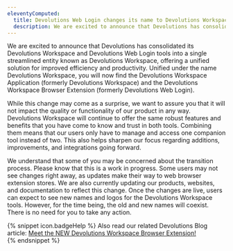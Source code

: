 ```yaml
---
eleventyComputed:
  title: Devolutions Web Login changes its name to Devolutions Workspace Browser Extension
  description: We are excited to announce that Devolutions has consolidated its Devolutions Workspace and Devolutions Web Login tools into a single streamlined entity known as Devolutions Workspace, offering a unified solution for improved efficiency and productivity.
---
```

We are excited to announce that Devolutions has consolidated its Devolutions Workspace and Devolutions Web Login tools into a single streamlined entity known as Devolutions Workspace, offering a unified solution for improved efficiency and productivity. Unified under the name Devolutions Workspace, you will now find the Devolutions Workspace Application (formerly Devolutions Workspace) and the Devolutions Workspace Browser Extension (formerly Devolutions Web Login).  

While this change may come as a surprise, we want to assure you that it will not impact the quality or functionality of our product in any way. Devolutions Workspace will continue to offer the same robust features and benefits that you have come to know and trust in both tools. Combining them means that our users only have to manage and access one companion tool instead of two. This also helps sharpen our focus regarding additions, improvements, and integrations going forward.

We understand that some of you may be concerned about the transition process. Please know that this is a work in progress. Some users may not see changes right away, as updates make their way to web browser extension stores. We are also currently updating our products, websites, and documentation to reflect this change. Once the changes are live, users can expect to see new names and logos for the Devolutions Workspace tools. However, for the time being, the old and new names will coexist. There is no need for you to take any action.  

{% snippet icon.badgeHelp %}
Also read our related Devolutions Blog article: [Meet the NEW Devolutions Workspace Browser Extension!](https://blog.devolutions.net/2023/11/meet-the-new-devolutions-workspace-browser-extension/)  
{% endsnippet %}
